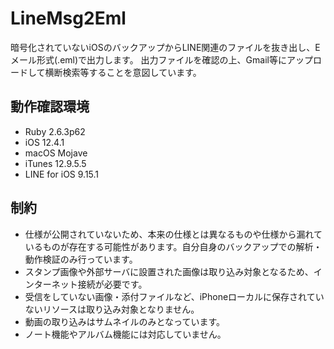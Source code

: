 # LineMsg2Eml

暗号化されていないiOSのバックアップからLINE関連のファイルを抜き出し、Eメール形式(.eml)で出力します。
出力ファイルを確認の上、Gmail等にアップロードして横断検索等することを意図しています。

## 動作確認環境
- Ruby 2.6.3p62
- iOS 12.4.1
- macOS Mojave
- iTunes 12.9.5.5
- LINE for iOS 9.15.1

## 制約
- 仕様が公開されていないため、本来の仕様とは異なるものや仕様から漏れているものが存在する可能性があります。自分自身のバックアップでの解析・動作検証のみ行っています。
- スタンプ画像や外部サーバに設置された画像は取り込み対象となるため、インターネット接続が必要です。
- 受信をしていない画像・添付ファイルなど、iPhoneローカルに保存されていないリソースは取り込み対象となりません。
- 動画の取り込みはサムネイルのみとなっています。
- ノート機能やアルバム機能には対応していません。
